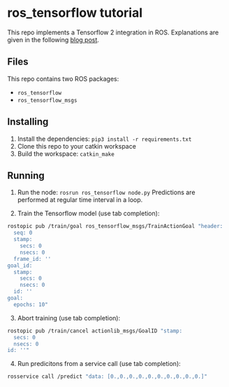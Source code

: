 ros_tensorflow tutorial
=====

This repo implements a Tensorflow 2 integration in ROS.
Explanations are given in the following [blog post](https://jacqueskaiser.com/posts/2020/03/ros-tensorflow).

Files
-----

This repo contains two ROS packages:
- `ros_tensorflow`
- `ros_tensorflow_msgs`

Installing
-----

1. Install the dependencies: ```pip3 install -r requirements.txt```
2. Clone this repo to your catkin workspace
3. Build the workspace: `catkin_make`

Running
-----

1. Run the node: `rosrun ros_tensorflow node.py`
Predictions are performed at regular time interval in a loop.

2. Train the Tensorflow model (use tab completion):
```bash
rostopic pub /train/goal ros_tensorflow_msgs/TrainActionGoal "header:
  seq: 0
  stamp:
    secs: 0
    nsecs: 0
  frame_id: ''
goal_id:
  stamp:
    secs: 0
    nsecs: 0
  id: ''
goal:
  epochs: 10"
```

3. Abort training (use tab completion):
```bash
rostopic pub /train/cancel actionlib_msgs/GoalID "stamp:
  secs: 0
  nsecs: 0
id: ''"
```

4. Run predicitons from a service call (use tab completion):
```bash
rosservice call /predict "data: [0.,0.,0.,0.,0.,0.,0.,0.,0.,0.]"
```

